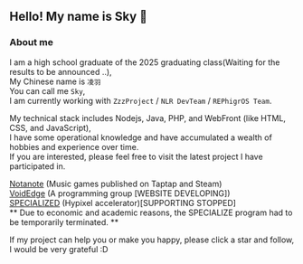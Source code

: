 ## Hello! My name is Sky 👋

### About me
I am a high school graduate of the 2025 graduating class(Waiting for the results to be announced ..),<br>
My Chinese name is ``` 凌羽 ```<br>
You can call me ``` Sky ```,<br>
I am currently working with ``` ZzzProject ``` / ``` NLR DevTeam ``` / ``` REPhigrOS Team ```.<br>

My technical stack includes Nodejs, Java, PHP, and WebFront (like HTML, CSS, and JavaScript),<br>
I have some operational knowledge and have accumulated a wealth of hobbies and experience over time.<br>
If you are interested, please feel free to visit the latest project I have participated in.<br>

[Notanote](https://notanote.cn) (Music games published on Taptap and Steam)<br>
[VoidEdge](https://www.bilibili.com/video/BV1UT42167xb) (A programming group [WEBSITE DEVELOPING])<br>
[SPECIALIZED](https://hypixel-free.cn) (Hypixel accelerator)[SUPPORTING STOPPED]<br>
** Due to economic and academic reasons, the SPECIALIZE program had to be temporarily terminated. **

If my project can help you or make you happy, please click a star and follow, I would be very grateful :D<br>
